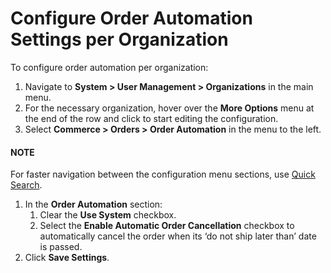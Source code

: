 <a id="configuration-commerce-orders-order-automation-organization"></a>

# Configure Order Automation Settings per Organization

To configure order automation per organization:

1. Navigate to **System > User Management > Organizations** in the main menu.
2. For the necessary organization, hover over the <i class="fa fa-ellipsis-h fa-lg" aria-hidden="true"></i> **More Options** menu at the end of the row and click <i class="fas fa-cog" aria-hidden="true"></i> to start editing the configuration.
3. Select **Commerce > Orders > Order Automation** in the menu to the left.

#### NOTE
For faster navigation between the configuration menu sections, use [Quick Search](../../../../../configuration/quick-search.md#user-guide-system-configuration-quick-search).

1. In the **Order Automation** section:
   1. Clear the **Use System** checkbox.
   2. Select the **Enable Automatic Order Cancellation** checkbox to automatically cancel the order when its ‘do not ship later than’ date is passed.
2. Click **Save Settings**.

<!-- fa-bars = fa-navicon -->
<!-- Ic Tiles is used as Set As Default in saved views, and as tiles in display layout options -->
<!-- IcPencil refers to Rename in Commerce and Inline Editing in CRM -->
<!-- Check mark in the square. -->
<!-- SortDesc is also used as drop-down arrow -->
